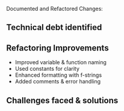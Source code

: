 Documented and Refactored Changes:


## Technical debt identified



## Refactoring Improvements  
- Improved variable & function naming  
- Used constants for clarity  
- Enhanced formatting with f-strings  
- Added comments & error handling  


## Challenges faced & solutions
